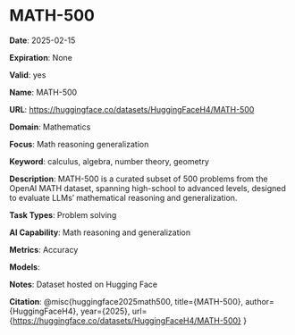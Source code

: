 # MATH-500

**Date**: 2025-02-15

**Expiration**: None

**Valid**: yes

**Name**: MATH-500

**URL**: https://huggingface.co/datasets/HuggingFaceH4/MATH-500

**Domain**: Mathematics

**Focus**: Math reasoning generalization

**Keyword**: calculus, algebra, number theory, geometry

**Description**: MATH-500 is a curated subset of 500 problems from the OpenAI MATH dataset, spanning high-school to advanced levels, designed to evaluate LLMs’ mathematical reasoning and  generalization. 

**Task Types**: Problem solving

**AI Capability**: Math reasoning and generalization

**Metrics**: Accuracy

**Models**: 

**Notes**: Dataset hosted on Hugging Face

**Citation**: @misc{huggingface2025math500, title={MATH-500}, author={HuggingFaceH4}, year={2025}, url={https://huggingface.co/datasets/HuggingFaceH4/MATH-500} }

